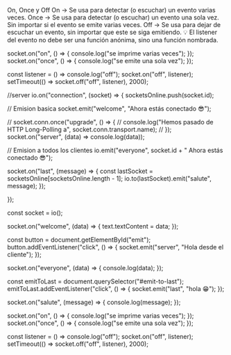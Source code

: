 On, Once y Off
On → Se usa para detectar (o escuchar) un evento varias veces.
Once → Se usa para detectar (o escuchar) un evento una sola vez. Sin importar si el evento se emite varias veces.
Off → Se usa para dejar de escuchar un evento, sin importar que este se siga emitiendo.
💡 El listener del evento no debe ser una función anónima, sino una función nombrada.

socket.on("on", () => {
console.log("se imprime varias veces");
});
socket.on("once", () => {
console.log("se emite una sola vez");
});

const listener = () => console.log("off");
socket.on("off", listener);
setTimeout(() => socket.off("off", listener), 2000);


//server
io.on("connection", (socket) => {
  socketsOnline.push(socket.id);

  // Emision basica
  socket.emit("welcome", "Ahora estás conectado 😎");

  // socket.conn.once("upgrade", () => {
  //   console.log("Hemos pasado de HTTP Long-Polling a", socket.conn.transport.name);
  // });
  socket.on("server", (data) => console.log(data));

  // Emision a todos los clientes
  io.emit("everyone", socket.id + " Ahora estás conectado 😎");

  socket.on("last", (message) => {
    const lastSocket = socketsOnline[socketsOnline.length - 1];
    io.to(lastSocket).emit("salute", message);
  });

});


const socket = io();

socket.on("welcome", (data) => {
  text.textContent = data; 
});

const button = document.getElementById("emit");
button.addEventListener("click", () => {
  socket.emit("server", "Hola desde el cliente");
});

socket.on("everyone", (data) => {
  console.log(data);
});

const emitToLast = document.querySelector("#emit-to-last");
emitToLast.addEventListener("click", () => {
  socket.emit("last", "hola 😁");
});

socket.on("salute", (message) => {
  console.log(message);
});

socket.on("on", () => {
  console.log("se imprime varias veces");
});
socket.on("once", () => {
  console.log("se emite una sola vez");
});

const listener = () => console.log("off");
socket.on("off", listener);
setTimeout(() => socket.off("off", listener), 2000);